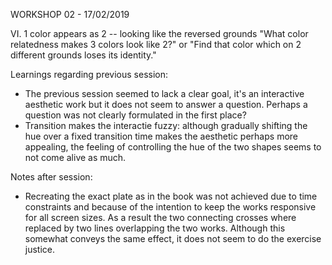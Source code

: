 WORKSHOP 02 - 17/02/2019

VI. 1 color appears as 2 -- looking like the reversed grounds
"What color relatedness makes 3 colors look like 2?" 
or
"Find that color which on 2 different grounds loses its identity."

Learnings regarding previous session:
-  The previous session seemed to lack a clear goal, it's an interactive aesthetic work but it does not seem to answer a question. Perhaps a question was not clearly formulated in the first place?
- Transition makes the interactie fuzzy: although gradually shifting the hue over a fixed transition time makes the aesthetic perhaps more appealing, the feeling of controlling the hue of the two shapes seems to not come alive as much.

Notes after session:
- Recreating the exact plate as in the book was not achieved due to time constraints and because of the intention to keep the works responsive for all screen sizes. As a result the two connecting crosses where replaced by two lines overlapping the two works. Although this somewhat conveys the same effect, it does not seem to do the exercise justice.


